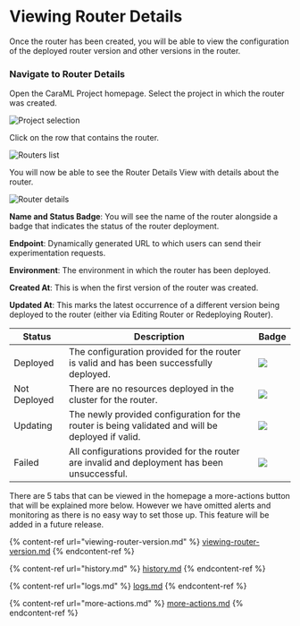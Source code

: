 # Viewing Router Details

Once the router has been created, you will be able to view the configuration of the deployed router version and other versions in the router.

### Navigate to Router Details

Open the CaraML Project homepage. Select the project in which the router was created.

![Project selection](../../../.gitbook/assets/projects\_dropdown.png)

Click on the row that contains the router.

![Routers list](../../../.gitbook/assets/router\_row.png)

You will now be able to see the Router Details View with details about the router.

![Router details](../../../.gitbook/assets/router\_details\_header.png)

**Name and Status Badge**: You will see the name of the router alongside a badge that indicates the status of the router deployment.

**Endpoint**: Dynamically generated URL to which users can send their experimentation requests.

**Environment**: The environment in which the router has been deployed.

**Created At**: This is when the first version of the router was created.

**Updated At**: This marks the latest occurrence of a different version being deployed to the router (either via Editing Router or Redeploying Router).

| Status       | Description                                                                                       | Badge                                                          |
| ------------ | ------------------------------------------------------------------------------------------------- | -------------------------------------------------------------- |
| Deployed     | The configuration provided for the router is valid and has been successfully deployed.            | ![](../../../.gitbook/assets/deployed\_router\_badge.png)      |
| Not Deployed | There are no resources deployed in the cluster for the router.                                    | ![](../../../.gitbook/assets/not\_deployed\_router\_badge.png) |
| Updating     | The newly provided configuration for the router is being validated and will be deployed if valid. | ![](../../../.gitbook/assets/updating\_router\_badge.png)      |
| Failed       | All configurations provided for the router are invalid and deployment has been unsuccessful.      | ![](../../../.gitbook/assets/failed\_router\_badge.png)        |

There are 5 tabs that can be viewed in the homepage a more-actions button that will be explained more below. However we have omitted alerts and monitoring as there is no easy way to set those up. This feature will be added in a future release.

{% content-ref url="viewing-router-version.md" %}
[viewing-router-version.md](viewing-router-version.md)
{% endcontent-ref %}

{% content-ref url="history.md" %}
[history.md](history.md)
{% endcontent-ref %}

{% content-ref url="logs.md" %}
[logs.md](logs.md)
{% endcontent-ref %}

{% content-ref url="more-actions.md" %}
[more-actions.md](more-actions.md)
{% endcontent-ref %}
